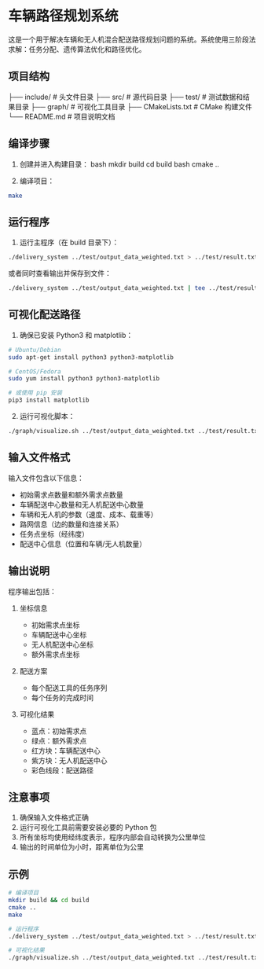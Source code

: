# 车辆路径规划系统

这是一个用于解决车辆和无人机混合配送路径规划问题的系统。系统使用三阶段法求解：任务分配、遗传算法优化和路径优化。

## 项目结构 
├── include/ # 头文件目录
├── src/ # 源代码目录
├── test/ # 测试数据和结果目录
├── graph/ # 可视化工具目录
├── CMakeLists.txt # CMake 构建文件
└── README.md # 项目说明文档
## 编译步骤

1. 创建并进入构建目录：
bash
mkdir build
cd build
bash
cmake ..

3. 编译项目：
```bash
make
```

## 运行程序

1. 运行主程序（在 build 目录下）：
```bash
./delivery_system ../test/output_data_weighted.txt > ../test/result.txt
```

或者同时查看输出并保存到文件：
```bash
./delivery_system ../test/output_data_weighted.txt | tee ../test/result.txt
```

## 可视化配送路径

1. 确保已安装 Python3 和 matplotlib：
```bash
# Ubuntu/Debian
sudo apt-get install python3 python3-matplotlib

# CentOS/Fedora
sudo yum install python3 python3-matplotlib

# 或使用 pip 安装
pip3 install matplotlib
```

2. 运行可视化脚本：
```bash
./graph/visualize.sh ../test/output_data_weighted.txt ../test/result.txt route_map.png
```

## 输入文件格式

输入文件包含以下信息：
- 初始需求点数量和额外需求点数量
- 车辆配送中心数量和无人机配送中心数量
- 车辆和无人机的参数（速度、成本、载重等）
- 路网信息（边的数量和连接关系）
- 任务点坐标（经纬度）
- 配送中心信息（位置和车辆/无人机数量）

## 输出说明

程序输出包括：
1. 坐标信息
   - 初始需求点坐标
   - 车辆配送中心坐标
   - 无人机配送中心坐标
   - 额外需求点坐标

2. 配送方案
   - 每个配送工具的任务序列
   - 每个任务的完成时间

3. 可视化结果
   - 蓝点：初始需求点
   - 绿点：额外需求点
   - 红方块：车辆配送中心
   - 紫方块：无人机配送中心
   - 彩色线段：配送路径

## 注意事项

1. 确保输入文件格式正确
2. 运行可视化工具前需要安装必要的 Python 包
3. 所有坐标均使用经纬度表示，程序内部会自动转换为公里单位
4. 输出的时间单位为小时，距离单位为公里

## 示例

```bash
# 编译项目
mkdir build && cd build
cmake ..
make

# 运行程序
./delivery_system ../test/output_data_weighted.txt > ../test/result.txt

# 可视化结果
./graph/visualize.sh ../test/output_data_weighted.txt ../test/result.txt route_map.png
```